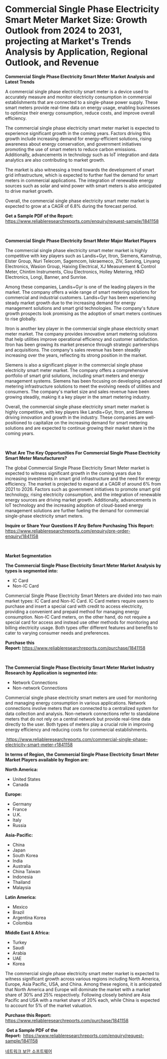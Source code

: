 <p><h1>Commercial Single Phase Electricity Smart Meter Market Size: Growth Outlook from 2024 to 2031, projecting at Market's Trends Analysis by Application, Regional Outlook, and Revenue</h1></p><p><strong>Commercial Single Phase Electricity Smart Meter Market Analysis and Latest Trends</strong></p>
<p><p>A commercial single phase electricity smart meter is a device used to accurately measure and monitor electricity consumption in commercial establishments that are connected to a single-phase power supply. These smart meters provide real-time data on energy usage, enabling businesses to optimize their energy consumption, reduce costs, and improve overall efficiency.</p><p>The commercial single phase electricity smart meter market is expected to experience significant growth in the coming years. Factors driving this growth include increasing demand for energy-efficient solutions, rising awareness about energy conservation, and government initiatives promoting the use of smart meters to reduce carbon emissions. Additionally, advancements in technology such as IoT integration and data analytics are also contributing to market growth.</p><p>The market is also witnessing a trend towards the development of smart grid infrastructure, which is expected to further fuel the demand for smart meters in commercial applications. The integration of renewable energy sources such as solar and wind power with smart meters is also anticipated to drive market growth.</p><p>Overall, the commercial single phase electricity smart meter market is expected to grow at a CAGR of 6.8% during the forecast period.</p></p>
<p><strong>Get a Sample PDF of the Report:&nbsp;</strong> <a href="https://www.reliableresearchreports.com/enquiry/request-sample/1841158">https://www.reliableresearchreports.com/enquiry/request-sample/1841158</a></p>
<p>&nbsp;</p>
<p><strong>Commercial Single Phase Electricity Smart Meter Major Market Players</strong></p>
<p><p>The commercial single phase electricity smart meter market is highly competitive with key players such as Landis+Gyr, Itron, Siemens, Kamstrup, Elster Group, Nuri Telecom, Sagemcom, Iskraemeco, ZIV, Sanxing, Linyang Electronics, Wasion Group, Haixing Electrical, XJ Measurement & Control Meter, Chintim Instruments, Clou Electronics, Holley Metering, HND Electronics, Longi, Banner, and Sunrise.</p><p>Among these companies, Landis+Gyr is one of the leading players in the market. The company offers a wide range of smart metering solutions for commercial and industrial customers. Landis+Gyr has been experiencing steady market growth due to the increasing demand for energy management solutions and smart grid technologies. The company's future growth prospects look promising as the adoption of smart meters continues to rise globally.</p><p>Itron is another key player in the commercial single phase electricity smart meter market. The company provides innovative smart metering solutions that help utilities improve operational efficiency and customer satisfaction. Itron has been growing its market presence through strategic partnerships and acquisitions. The company's sales revenue has been steadily increasing over the years, reflecting its strong position in the market.</p><p>Siemens is also a significant player in the commercial single phase electricity smart meter market. The company offers a comprehensive portfolio of smart grid solutions, including smart meters and energy management systems. Siemens has been focusing on developing advanced metering infrastructure solutions to meet the evolving needs of utilities and consumers. The company's market size and sales revenue have been growing steadily, making it a key player in the smart metering industry.</p><p>Overall, the commercial single phase electricity smart meter market is highly competitive, with key players like Landis+Gyr, Itron, and Siemens driving innovation and growth in the industry. These companies are well-positioned to capitalize on the increasing demand for smart metering solutions and are expected to continue growing their market share in the coming years.</p></p>
<p>&nbsp;</p>
<p><strong>What Are The Key Opportunities For Commercial Single Phase Electricity Smart Meter Manufacturers?</strong></p>
<p><p>The global Commercial Single Phase Electricity Smart Meter market is expected to witness significant growth in the coming years due to increasing investments in smart grid infrastructure and the need for energy efficiency. The market is projected to expand at a CAGR of around 6% from 2021 to 2026. Factors such as government initiatives to promote smart grid technology, rising electricity consumption, and the integration of renewable energy sources are driving market growth. Additionally, advancements in IoT technology and the increasing adoption of cloud-based energy management solutions are further fueling the demand for commercial single-phase electricity smart meters.</p></p>
<p><strong>Inquire or Share Your Questions If Any Before Purchasing This Report:</strong> <a href="https://www.reliableresearchreports.com/enquiry/pre-order-enquiry/1841158">https://www.reliableresearchreports.com/enquiry/pre-order-enquiry/1841158</a></p>
<p>&nbsp;</p>
<p><strong>Market Segmentation</strong></p>
<p><strong>The Commercial Single Phase Electricity Smart Meter Market Analysis by types is segmented into:</strong></p>
<p><ul><li>IC Card</li><li>Non-IC Card</li></ul></p>
<p><p>Commercial Single Phase Electricity Smart Meters are divided into two main market types: IC Card and Non-IC Card. IC Card meters require users to purchase and insert a special card with credit to access electricity, providing a convenient and prepaid method for managing energy consumption. Non-IC Card meters, on the other hand, do not require a special card for access and instead use other methods for monitoring and billing electricity usage. Both types offer different features and benefits to cater to varying consumer needs and preferences.</p></p>
<p><strong>Purchase this Report:&nbsp;</strong><a href="https://www.reliableresearchreports.com/purchase/1841158">https://www.reliableresearchreports.com/purchase/1841158</a></p>
<p>&nbsp;</p>
<p><strong>The Commercial Single Phase Electricity Smart Meter Market Industry Research by Application is segmented into:</strong></p>
<p><ul><li>Network Connections</li><li>Non-network Connections</li></ul></p>
<p><p>Commercial single phase electricity smart meters are used for monitoring and managing energy consumption in various applications. Network connections involve meters that are connected to a centralized system for data collection and analysis. Non-network connections refer to standalone meters that do not rely on a central network but provide real-time data directly to the user. Both types of meters play a crucial role in improving energy efficiency and reducing costs for commercial establishments.</p></p>
<p><a href="https://www.reliableresearchreports.com/commercial-single-phase-electricity-smart-meter-r1841158">&nbsp;https://www.reliableresearchreports.com/commercial-single-phase-electricity-smart-meter-r1841158</a></p>
<p><strong>In terms of Region, the Commercial Single Phase Electricity Smart Meter Market Players available by Region are:</strong></p>
<p>
    <p> <strong> North America: </strong>
        <ul>
            <li>United States</li>
            <li>Canada</li>
        </ul>
        </p> 
    <p> <strong> Europe: </strong>
        <ul>
            <li>Germany</li>
            <li>France</li>
            <li>U.K.</li>
            <li>Italy</li>
            <li>Russia</li>
        </ul>
        </p> 
    <p> <strong> Asia-Pacific: </strong>
        <ul>
            <li>China</li>
            <li>Japan</li>
            <li>South Korea</li>
            <li>India</li>
            <li>Australia</li>
            <li>China Taiwan</li>
            <li>Indonesia</li>
            <li>Thailand</li>
            <li>Malaysia</li>
        </ul>
        </p> 
    <p> <strong> Latin America: </strong>
        <ul>
            <li>Mexico</li>
            <li>Brazil</li>
            <li>Argentina Korea</li>
            <li>Colombia</li>
        </ul>
        </p> 
    <p> <strong> Middle East & Africa: </strong>
        <ul>
            <li>Turkey</li>
            <li>Saudi</li>
            <li>Arabia</li>
            <li>UAE</li>
            <li>Korea</li>
        </ul>
    </p>
    </p>
<p><p>The commercial single phase electricity smart meter market is expected to witness significant growth across various regions including North America, Europe, Asia Pacific, USA, and China. Among these regions, it is anticipated that North America and Europe will dominate the market with a market share of 30% and 25% respectively. Following closely behind are Asia Pacific and USA with a market share of 20% each, while China is expected to account for 5% of the market valuation.</p></p>
<p><strong>Purchase this Report: </strong><a href="https://www.reliableresearchreports.com/purchase/1841158">https://www.reliableresearchreports.com/purchase/1841158</a></p>
<p>&nbsp;<strong>Get a Sample PDF of the Report:&nbsp;&nbsp;</strong><a href="https://www.reliableresearchreports.com/enquiry/request-sample/1841158">https://www.reliableresearchreports.com/enquiry/request-sample/1841158</a></p>
<p><strong></strong></p>
<p><p><a href="https://medium.com/@minimini78678/2024%EB%85%84%EB%B6%80%ED%84%B0-2031%EB%85%84%EA%B9%8C%EC%A7%80-%EC%98%88%EC%B8%A1%EB%90%9C-%EB%84%A4%ED%8A%B8%EC%9B%8C%ED%81%AC-%EB%B3%B4%EC%95%88-%EC%86%8C%ED%94%84%ED%8A%B8%EC%9B%A8%EC%96%B4-%EC%8B%9C%EC%9E%A5-%ED%8A%B8%EB%A0%8C%EB%93%9C%EC%99%80-%EC%8B%9C%EC%9E%A5-%EB%B6%84%EC%84%9D-2843c1ce23e7">네트워크 보안 소프트웨어</a></p></p>